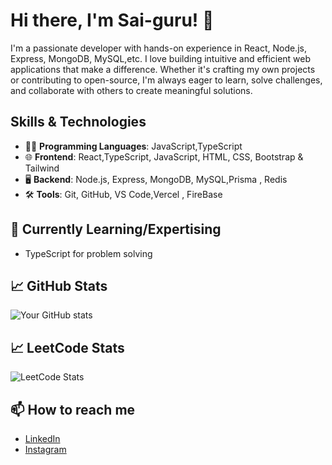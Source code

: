 # Hi there, I'm Sai-guru! 👋

I'm a passionate developer with hands-on experience in React, Node.js, Express, MongoDB, MySQL,etc. I love building intuitive and efficient web applications that make a difference. Whether it's crafting my own projects or contributing to open-source, I'm always eager to learn, solve challenges, and collaborate with others to create meaningful solutions.

## Skills & Technologies
- 🧑‍💻 **Programming Languages**: JavaScript,TypeScript
- 🌐 **Frontend**: React,TypeScript, JavaScript, HTML, CSS, Bootstrap & Tailwind
- 🖥️ **Backend**: Node.js, Express, MongoDB, MySQL,Prisma , Redis
- 🛠️ **Tools**: Git, GitHub, VS Code,Vercel , FireBase



## 🌱 Currently Learning/Expertising
 - TypeScript for problem solving


## 📈 GitHub Stats
![Your GitHub stats](https://github-readme-stats.vercel.app/api?username=Sai-guru&show_icons=true&theme=radical)

## 📈 LeetCode Stats
![LeetCode Stats](https://leetcard.jacoblin.cool/Prigeesh?theme=unicorn&font=Boogaloo&ext=activity)

## 📫 How to reach me
- [LinkedIn](https://www.linkedin.com/in/sai-guru-prigeesh-m-9a429730a?utm_source=share&utm_campaign=share_via&utm_content=profile&utm_medium=android_app)
- [Instagram](https://www.instagram.com/prigeesh._.2006?igsh=MWJhZHdtamluNXZzZw==)
